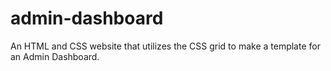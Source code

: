 # admin-dashboard
An HTML and CSS website that utilizes the CSS grid to make a template for an Admin Dashboard.
